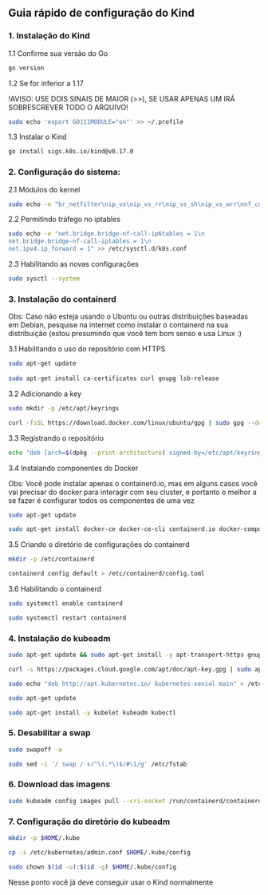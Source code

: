 
## Guia rápido de configuração do Kind

### 1. Instalação do Kind


1.1 Confirme sua versão do Go

```bash
go version
```

1.2 Se for inferior a 1.17
    
!AVISO: USE DOIS SINAIS DE MAIOR (>>), SE USAR APENAS UM IRÁ SOBRESCREVER TODO O ARQUIVO!
        
```bash
sudo echo 'export GO111MODULE="on"' >> ~/.profile 
```	

1.3 Instalar o Kind

```bash
go install sigs.k8s.io/kind@v0.17.0
```
	
### 2. Configuração do sistema: 

2.1 Módulos do kernel

```bash
sudo echo -e "br_netfilter\nip_vs\nip_vs_rr\nip_vs_sh\nip_vs_wrr\nnf_conntrack_ipv4\noverlay" >> /etc/modules-load.d/k8s.conf
```

2.2 Permitindo tráfego no iptables

```bash
sudo echo -e "net.bridge.bridge-nf-call-ip6tables = 1\n
net.bridge.bridge-nf-call-iptables = 1\n
net.ipv4.ip_forward = 1" >> /etc/sysctl.d/k8s.conf
```

2.3 Habilitando as novas configurações

```bash
sudo sysctl --system
```

### 3. Instalação do containerd

Obs: Caso não esteja usando o Ubuntu ou outras distribuições baseadas em Debian, pesquise na internet como instalar o containerd na sua distribuição (estou presumindo que você tem bom senso e usa Linux :)


3.1 Habilitando o uso do repositório com HTTPS

```bash
sudo apt-get update
    
sudo apt-get install ca-certificates curl gnupg lsb-release
```

3.2 Adicionando a key	

```bash 	
sudo mkdir -p /etc/apt/keyrings

curl -fsSL https://download.docker.com/linux/ubuntu/gpg | sudo gpg --dearmor -o /etc/apt/keyrings/docker.gpg
``` 

3.3 Registrando o repositório

```bash 	
echo "deb [arch=$(dpkg --print-architecture) signed-by=/etc/apt/keyrings/docker.gpg] https://download.docker.com/linux/ubuntu $(lsb_release -cs) stable" | sudo tee /etc/apt/sources.list.d/docker.list > /dev/null
```

3.4 Instalando componentes do Docker

Obs: Você pode instalar apenas o containerd.io, mas em alguns casos você vai precisar do docker para interagir com seu cluster, e portanto o melhor a se fazer é configurar todos os componentes de uma vez

```bash
sudo apt-get update

sudo apt-get install docker-ce docker-ce-cli containerd.io docker-compose-plugin
```

3.5 Criando o diretório de configurações do containerd

```bash	
mkdir -p /etc/containerd

containerd config default > /etc/containerd/config.toml
```

3.6 Habilitando o containerd

```bash	
sudo systemctl enable containerd

sudo systemctl restart containerd
```

### 4. Instalação do kubeadm

```bash
sudo apt-get update && sudo apt-get install -y apt-transport-https gnupg2

curl -s https://packages.cloud.google.com/apt/doc/apt-key.gpg | sudo apt-key add -

sudo echo "deb http://apt.kubernetes.io/ kubernetes-xenial main" > /etc/apt/sources.list.d/kubernetes.list

sudo apt-get update

sudo apt-get install -y kubelet kubeadm kubectl	
```

### 5. Desabilitar a swap

```bash
sudo swapoff -a

sudo sed -i '/ swap / s/^\(.*\)$/#\1/g' /etc/fstab
```

### 6. Download das imagens

```bash
sudo kubeadm config images pull --cri-socket /run/containerd/containerd.sock
```

### 7. Configuração do diretório do kubeadm

```bash
mkdir -p $HOME/.kube

cp -i /etc/kubernetes/admin.conf $HOME/.kube/config

sudo chown $(id -u):$(id -g) $HOME/.kube/config
```

Nesse ponto você já deve conseguir usar o Kind normalmente
	



	
	
	
	
